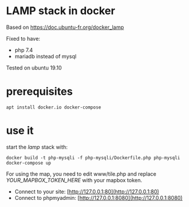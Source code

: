 # LAMP stack in docker

Based on https://doc.ubuntu-fr.org/docker_lamp

Fixed to have:
- php 7.4
- mariadb instead of mysql

Tested on ubuntu 19.10

# prerequisites

```
apt install docker.io docker-compose
```

# use it

start the _lamp_ stack with:

```
docker build -t php-mysqli -f php-mysqli/Dockerfile.php php-mysqli
docker-compose up
```

For using the map, you need to edit www/tile.php and replace *YOUR_MAPBOX_TOKEN_HERE* with your mapbox token.

- Connect to your site:   [http://127.0.0.1:80](http://127.0.0.1:80)
- Connect to phpmyadmin:  [http://127.0.0.1:8080](http://127.0.0.1:8080)